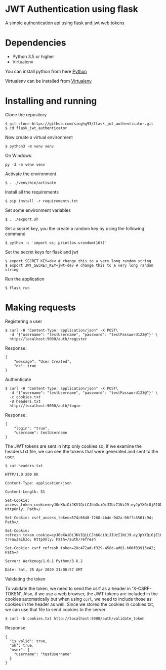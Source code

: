 JWT Authentication using flask
==============================

A simple authentication api using flask and jwt web tokens

# Dependencies

- Python 3.5 or higher
- Virtualenv

You can install python from here 
[Python](https://www.python.org/downloads/)

Virtualenv can be installed from
[Virtualenv](https://virtualenv.pypa.io/en/latest/installation.html)


# Installing and running

Clone the repository
```
$ git clone https://github.com/singhg93/flask_jwt_authenticator.git
$ cd flask_jwt_authenticator
```

Now create a virtual environment

```
$ python3 -m venv venv
```

On Windows:

```
py -3 -m venv venv
```

Activate the environment

```
$ . ./venv/bin/activate
```

Install all the requirements

```
$ pip install -r requirements.txt
```

Set some environment variables

```
$ . ./export.sh
```

Set a secret key, you the create a random key by using the following command

```
$ python -c 'import os; print(os.urandom(16))'
```

Set the secret keys for flask and jwt

```
$ export SECRET_KEY=dev # change this to a very long random string
$ export JWT_SECRET_KEY=jwt-dev # change this to a very long random string
```

Run the application

```
$ flask run
```

# Making requests

Registering a user

```
$ curl -H "Content-Type: application/json" -X POST\
  -d '{"username": "testUsername", "password": "testPassword123@"}' \
  http://localhost:5000/auth/register
```

Response: 

```
{
    "message": "User Created",
    "ok": true
}
```

Authenticate

```
$ curl -H "Content-Type: application/json" -X POST\
  -d '{"username": "testUsername", "password": "testPassword123@"}' \
  -c cookies.txt
  -D headers.txt
  http://localhost:5000/auth/login
```

Response: 

```
{
    "login": "true",
    "username": testUsername
}
```

The JWT tokens are sent in http only cookies so, if we examine the headers.txt file,
we can see the tokens that were generated and sent to the user.

```
$ cat headers.txt

HTTP/1.0 200 OK

Content-Type: application/json

Content-Length: 51

Set-Cookie: access_token_cookie=eyJ0eXAiOiJKV1QiLCJhbGciOiJIUzI1NiJ9.eyJpYXQiOjE1ODc4NDg0NTcsIm5iZiI6MTU4Nzg0ODQ1NywianRpIjoiNjI4N2M4NmYtMmI5MS00ZWI3LTkxNmEtN2UzODUzMTNjMTVjIiwiZXhwIjoxNTg3OTM0ODU3LCJpZGVudGl0eSI6eyJ1c2VybmFtZSI6InRlc3RVc2VybmFtZSJ9LCJmcmVzaCI6dHJ1ZSwidHlwZSI6ImFjY2VzcyIsImNzcmYiOiI1NzRjNjg0MC1mMjY4LTRiNGUtOTQyYS0wNmZmYzg1NjFjOTQifQ.01YxSjdG2b8m8bhF6LLQvaS1nUQEx2QXJ3tBeXxyNYU; HttpOnly; Path=/

Set-Cookie: csrf_access_token=574c6840-f268-4b4e-942a-06ffc8561c94; Path=/

Set-Cookie: refresh_token_cookie=eyJ0eXAiOiJKV1QiLCJhbGciOiJIUzI1NiJ9.eyJpYXQiOjE1ODc4NDg0NTcsIm5iZiI6MTU4Nzg0ODQ1NywianRpIjoiYWY1MjcwZjQtZDg1Mi00NGEyLThiNmUtM2RmZjc2ZTQ4MzRlIiwiZXhwIjoxNTkwNDQwNDU3LCJpZGVudGl0eSI6eyJ1c2VybmFtZSI6InRlc3RVc2VybmFtZSJ9LCJ0eXBlIjoicmVmcmVzaCIsImNzcmYiOiIyOGM0NzJhZC1mMzI5LTQ1OGQtYWQwMS1iNjhmMDM5MTNlNDIifQ.QHJYM4WICuZgfuskzvshBqutcvIAJKh-trFawJaLh3o; HttpOnly; Path=/auth/refresh

Set-Cookie: csrf_refresh_token=28c472ad-f329-458d-ad01-b68f03913e42; Path=/

Server: Werkzeug/1.0.1 Python/3.8.2

Date: Sat, 25 Apr 2020 21:00:57 GMT

```

Validating the token

To validate the token, we need to send the csrf as a header in 
'X-CSRF-TOKEN'. Also, if we use a web browser, the JWT tokens are included 
in the cookies automatically but when using `curl`, we need to include those as
cookies in the header as well. Since we stored the cookies in cookies.txt, we can use that
file to send cookies to the server

```
$ curl -b cookies.txt http://localhost:5000/auth/validate_token
```

Response:

```
{
  "is_valid": true,
  "ok": true,
  "user": {
    "username": "testUsername"
  }
}
```

